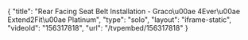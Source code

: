 {
    "title": "Rear Facing Seat Belt Installation - Graco\u00ae 4Ever\u00ae Extend2Fit\u00ae Platinum",
    "type": "solo",
    "layout": "iframe-static",
    "videoId": "156317818",
    "url": "\/tvpembed\/156317818"
}